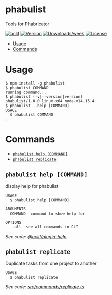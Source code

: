 phabulist
=========

Tools for Phabricator

[![oclif](https://img.shields.io/badge/cli-oclif-brightgreen.svg)](https://oclif.io)
[![Version](https://img.shields.io/npm/v/phabulist.svg)](https://npmjs.org/package/phabulist)
[![Downloads/week](https://img.shields.io/npm/dw/phabulist.svg)](https://npmjs.org/package/phabulist)
[![License](https://img.shields.io/npm/l/phabulist.svg)](https://github.com/davidbarratt/phabulist/blob/master/package.json)

<!-- toc -->
* [Usage](#usage)
* [Commands](#commands)
<!-- tocstop -->
# Usage
<!-- usage -->
```sh-session
$ npm install -g phabulist
$ phabulist COMMAND
running command...
$ phabulist (-v|--version|version)
phabulist/1.0.0 linux-x64 node-v14.15.4
$ phabulist --help [COMMAND]
USAGE
  $ phabulist COMMAND
...
```
<!-- usagestop -->
# Commands
<!-- commands -->
* [`phabulist help [COMMAND]`](#phabulist-help-command)
* [`phabulist replicate`](#phabulist-replicate)

## `phabulist help [COMMAND]`

display help for phabulist

```
USAGE
  $ phabulist help [COMMAND]

ARGUMENTS
  COMMAND  command to show help for

OPTIONS
  --all  see all commands in CLI
```

_See code: [@oclif/plugin-help](https://github.com/oclif/plugin-help/blob/v3.2.2/src/commands/help.ts)_

## `phabulist replicate`

Duplicate tasks from one project to another

```
USAGE
  $ phabulist replicate
```

_See code: [src/commands/replicate.ts](https://github.com/davidbarratt/phabulist/blob/v1.0.0/src/commands/replicate.ts)_
<!-- commandsstop -->
